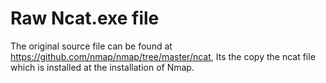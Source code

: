 # Raw Ncat.exe file

The original source file can be found at https://github.com/nmap/nmap/tree/master/ncat, Its the copy the ncat file which is installed at the installation of Nmap.

